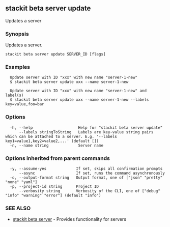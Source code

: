 ## stackit beta server update

Updates a server

### Synopsis

Updates a server.

```
stackit beta server update SERVER_ID [flags]
```

### Examples

```
  Update server with ID "xxx" with new name "server-1-new"
  $ stackit beta server update xxx --name server-1-new

  Update server with ID "xxx" with new name "server-1-new" and label(s)
  $ stackit beta server update xxx --name server-1-new --labels key=value,foo=bar
```

### Options

```
  -h, --help                    Help for "stackit beta server update"
      --labels stringToString   Labels are key-value string pairs which can be attached to a server. E.g. '--labels key1=value1,key2=value2,...' (default [])
  -n, --name string             Server name
```

### Options inherited from parent commands

```
  -y, --assume-yes             If set, skips all confirmation prompts
      --async                  If set, runs the command asynchronously
  -o, --output-format string   Output format, one of ["json" "pretty" "none" "yaml"]
  -p, --project-id string      Project ID
      --verbosity string       Verbosity of the CLI, one of ["debug" "info" "warning" "error"] (default "info")
```

### SEE ALSO

* [stackit beta server](./stackit_beta_server.md)	 - Provides functionality for servers

